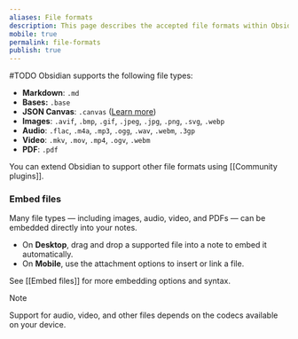 ```yaml
---
aliases: File formats
description: This page describes the accepted file formats within Obsidian.
mobile: true
permalink: file-formats
publish: true
---
```

#TODO
Obsidian supports the following file types:

- **Markdown**: `.md`  
- **Bases:** `.base`
- **JSON Canvas**: `.canvas` ([Learn more](https://jsoncanvas.org/))  
- **Images**: `.avif`, `.bmp`, `.gif`, `.jpeg`, `.jpg`, `.png`, `.svg`, `.webp`  
- **Audio**: `.flac`, `.m4a`, `.mp3`, `.ogg`, `.wav`, `.webm`, `.3gp`  
- **Video**: `.mkv`, `.mov`, `.mp4`, `.ogv`, `.webm`  
- **PDF**: `.pdf`  

You can extend Obsidian to support other file formats using [[Community plugins]].

### Embed files

Many file types — including images, audio, video, and PDFs — can be embedded directly into your notes.

- On **Desktop**, drag and drop a supported file into a note to embed it automatically.  
- On **Mobile**, use the attachment options to insert or link a file.

See [[Embed files]] for more embedding options and syntax.

> [!NOTE]
> Support for audio, video, and other files depends on the codecs available on your device.

